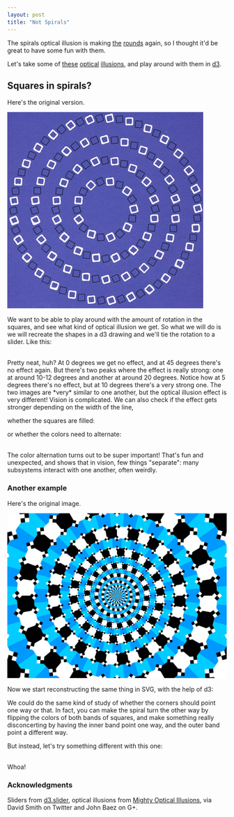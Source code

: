 ```yaml
---
layout: post
title: "Not Spirals"
---
```


The spirals optical illusion is making
[the](https://plus.google.com/117663015413546257905/posts/3V3PTcLLJa6)
[rounds](https://twitter.com/revodavid/status/543451599209639936)
again, so I thought it'd be great to have some fun with them.


Let's take some of [these](http://www.moillusions.com/circles-or-spiral) [optical](http://www.moillusions.com/i-dont-wanna-see-a-spiral-part-i) [illusions](http://www.moillusions.com/circular-optical-illusions-collection),
and play around with them in [d3](http://d3js.org).

## Squares in spirals?

Here's the
original version.

<script src="http://d3js.org/d3.v3.min.js"></script>
<script src="/assets/js/d3.slider.js"></script>
<link rel="stylesheet" href="/assets/css/d3.slider.css"/>

![Spiral?](/assets/img/circleofspiral-vi.jpg)

We want to be able to play around with the amount of rotation in the
squares, and see what kind of optical illusion we get. So what we will
do is we will recreate the shapes in a d3 drawing and we'll tie the
rotation to a slider. Like this:

<div style="width:450px" class="center" id="spiral-1"></div>
<div style="width:450px" class="center"><div id="spiral-1-angle-slider"></div></div>

<br>
Pretty neat, huh? At 0 degrees we get no effect, and at 45 degrees there's no effect again.
But there's two peaks where the effect is really strong: one at around 10-12 degrees and another at around 
20 degrees. Notice how at 5 degrees there's no effect, but at 10 degrees there's a very strong one. The two images are *very* similar to one another, but the optical illusion effect is very different! Vision is complicated. We can also check if the effect gets stronger depending on the width of the line,

<div style="width:450px" class="center"><div id="spiral-1-width-slider"></div></div>

whether the squares are filled:

<div style="width:450px" class="center"><div id="spiral-1-fill-slider"></div></div>

or whether the colors need to alternate:

<div style="width:450px" class="center"><div id="spiral-1-color-slider"></div></div>

<br>
The color alternation turns out to be super important! That's fun
and unexpected, and shows that in vision, few things "separate":
many subsystems interact with one another, often weirdly.

### Another example

Here's the original image.

![Spiral?](/assets/img/waterspiral2.jpg)

Now we start reconstructing the same thing in SVG, with the help of d3:

<div style="width:590px" class="center" id="spiral-2"></div>

We could do the same kind of study of whether the corners should point one way or that. In fact, you can make the spiral turn the other way by flipping the colors of both bands of squares, and make something really disconcerting by having the inner band point one way, and the outer band point a different way.

But instead, let's try something different with this one:

<div id="spiral-2-engage"></div>

<br>
Whoa!





### Acknowledgments

Sliders from [d3.slider](https://github.com/turban/d3.slider), optical illusions from [Mighty Optical Illusions](http://www.moillusions.com/), via David Smith on Twitter and John Baez on G+.

<script src="/assets/js/2014-12-12-not-spirals.js"></script>
